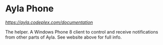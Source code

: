 # Ayla Phone

*https://ayla.codeplex.com/documentation*

The helper. A Windows Phone 8 client to control and receive notifications from other parts of Ayla.
See website above for full info.